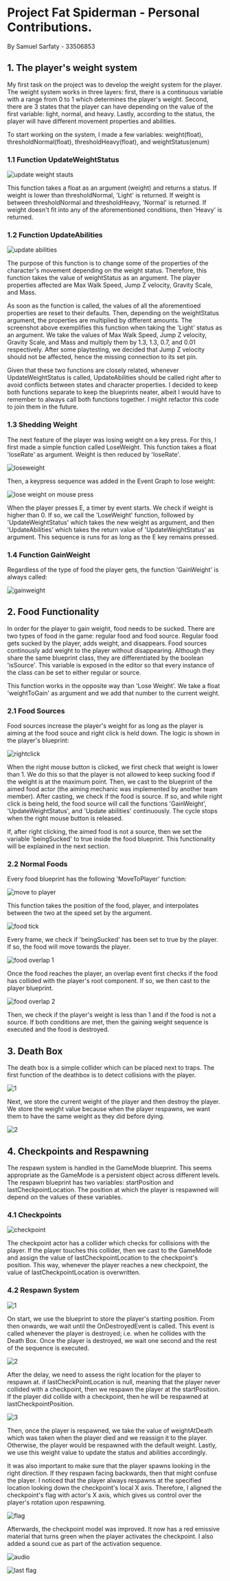 # Project Fat Spiderman - Personal Contributions.
By Samuel Sarfaty - 33506853

## 1. The player's weight system
My first task on the project was to develop the weight system for the player. The weight system works in three layers: first, there is a continuous variable with a range from 0 to 1 which determines the player's weight. Second, there are 3 states that the player can have depending on the value of the first variable: light, normal, and heavy. Lastly, according to the status, the player will have different movement properties and abilities.

To start working on the system, I made a few variables: weight(float), thresholdNormal(float), thresholdHeavy(float), and weightStatus(enum)

### 1.1 Function UpdateWeightStatus
![update weight stauts](https://user-images.githubusercontent.com/32599151/34072969-58752b62-e288-11e7-8b74-4e469447715a.png)

This function takes a float as an argument (weight) and returns a status. If weight is lower than thresholdNormal, 'Light' is returned. If weight is between thresholdNormal and thresholdHeavy, 'Normal' is returned. If weight doesn't fit into any of the aforementioned conditions, then 'Heavy' is returned.

### 1.2 Function UpdateAbilities
![update abilities](https://user-images.githubusercontent.com/32599151/34073121-c6b556ae-e28a-11e7-88cc-6c036d34c5db.png)

The purpose of this function is to change some of the properties of the character's movement depending on the weight status. Therefore, this function takes the value of weightStatus as an argument. The player properties affected are Max Walk Speed, Jump Z velocity, Gravity Scale, and Mass.

As soon as the function is called, the values of all the aforementioed properties are reset to their defaults. Then, depending on the weightStatus argument, the properties are multiplied by different amounts. The screenshot above exemplifies this function when taking the 'Light' status as an argument. We take the values of Max Walk Speed, Jump Z velocity, Gravity Scale, and Mass and multiply them by 1.3, 1.3, 0.7, and 0.01 respectively. After some playtesting, we decided that Jump Z velocity should not be affected, hence the missing connection to its set pin.

Given that these two functions are closely related, whenever UpdateWeightStatus is called, UpdateAbilities should be called right after to avoid conflicts between states and character properties. I decided to keep both functions separate to keep the blueprints neater, albeit I would have to remember to always call both functions together. I might refactor this code to join them in the future.

### 1.3 Shedding Weight
The next feature of the player was losing weight on a key press. For this, I first made a simple function called LoseWeight. This function takes a float 'loseRate' as argument. Weight is then reduced by 'loseRate'.

![loseweight](https://user-images.githubusercontent.com/32599151/34073217-a69d8718-e28c-11e7-84c5-4b4c4a2a09bc.png)

Then, a keypress sequence was added in the Event Graph to lose weight:

![lose weight on mouse press](https://user-images.githubusercontent.com/32599151/34073224-d1eb01ac-e28c-11e7-86c6-82ae35123da8.png)

When the player presses E, a timer by event starts. We check if weight is higher than 0. If so, we call the 'LoseWeight' function, followed by 'UpdateWeightStatus' which takes the new weight as argument, and then 'UpdateAbilities' which takes the return value of 'UpdateWeightStatus' as argument. This sequence is runs for as long as the E key remains pressed.

### 1.4 Function GainWeight
Regardless of the type of food the player gets, the function 'GainWeight' is always called:

![gainweight](https://user-images.githubusercontent.com/32599151/34073376-6df61732-e290-11e7-9808-70e6497cb76e.png)

## 2. Food Functionality
In order for the player to gain weight, food needs to be sucked. There are two types of food in the game: regular food and food source. Regular food gets sucked by the player, adds weight, and disappears. Food sources continously add weight to the player without disappearing. Although they share the same blueprint class, they are differentiated by the boolean 'isSource'. This variable is exposed in the editor so that every instance of the class can be set to either regular or source.

This function works in the opposite way than 'Lose Weight'. We take a float 'weightToGain' as argument and we add that number to the current weight.

### 2.1 Food Sources
Food sources increase the player's weight for as long as the player is aiming at the food souce and right click is held down. The logic is shown in the player's blueprint:

![rightclick](https://user-images.githubusercontent.com/32599151/34073823-9e331486-e29a-11e7-97c2-8b95a86dcfb8.png)

When the right mouse button is clicked, we first check that weight is lower than 1. We do this so that the player is not allowed to keep sucking food if the weight is at the maximum point. Then, we cast to the blueprint of the aimed food actor (the aiming mechanic was implemented by another team member). After casting, we check if the food is source. If so, and while right click is being held, the food source will call the functions 'GainWeight', 'UpdateWeightStatus', and 'Update abilities' continuously. The cycle stops when the right mouse button is released.

If, after right clicking, the aimed food is not a source, then we set the variable 'beingSucked' to true inside the food blueprint. This functionality will be explained in the next section.

### 2.2 Normal Foods
Every food blueprint has the following 'MoveToPlayer' function:

![move to player](https://user-images.githubusercontent.com/32599151/34073869-d3e8c390-e29b-11e7-8368-01791ddd6c3c.png)

This function takes the position of the food, player, and interpolates between the two at the speed set by the argument.

![food tick](https://user-images.githubusercontent.com/32599151/34073962-8d53a52e-e29d-11e7-9194-bf75b56a940f.png)

Every frame, we check if 'beingSucked' has been set to true by the player. If so, the food will move towards the player.

![food overlap 1](https://user-images.githubusercontent.com/32599151/34073980-c8854f44-e29d-11e7-9e77-4906011812ea.png)

Once the food reaches the player, an overlap event first checks if the food has collided with the player's root component. If so, we then cast to the player blueprint.

![food overlap 2](https://user-images.githubusercontent.com/32599151/34074010-75d2d50e-e29e-11e7-8734-e9a2309b8940.png)

Then, we check if the player's weight is less than 1 and if the food is not a source. If both conditions are met, then the gaining weight sequence is executed and the food is destroyed.

## 3. Death Box

The death box is a simple collider which can be placed next to traps. The first function of the deathbox is to detect collisions with the player.

![1](https://user-images.githubusercontent.com/32599151/34216823-623433ac-e5a1-11e7-9194-9880967eb6a6.png)

Next, we store the current weight of the player and then destroy the player. We store the weight value because when the player respawns, we want them to have the same weight as they did before dying.

![2](https://user-images.githubusercontent.com/32599151/34216894-99adc122-e5a1-11e7-8bdc-2ae05676bd9c.png)

## 4. Checkpoints and Respawning

The respawn system is handled in the GameMode blueprint. This seems appropriate as the GameMode is a persistent object across different levels. The respawn blueprint has two variables: startPosition and lastCheckpointLocation. The position at which the player is respawned will depend on the values of these variables.

### 4.1 Checkpoints

![checkpoint](https://user-images.githubusercontent.com/32599151/34217987-e2d2fc8e-e5a4-11e7-9c52-4ed86d9622ae.png)

The checkpoint actor has a collider which checks for collisions with the player. If the player touches this collider, then we cast to the GameMode and assign the value of lastCheckpointLocation to the checkpoint's position. This way, whenever the player reaches a new checkpoint, the value of lastCheckpointLocation is overwritten.

### 4.2 Respawn System

![1](https://user-images.githubusercontent.com/32599151/34217454-7566b128-e5a3-11e7-8b92-b528ae0cd853.png)

On start, we use the blueprint to store the player's starting position. From then onwards, we wait until the OnDestroyedEvent is called. This event is called whenever the player is destroyed; i.e. when he collides with the Death Box. Once the player is destroyed, we wait one second and the rest of the sequence is executed.

![2](https://user-images.githubusercontent.com/32599151/34217584-bca79b6a-e5a3-11e7-9b10-dd98f6eefcd3.png)

After the delay, we need to assess the right location for the player to respawn at. if lastCheckPointLocation is null, meaning that the player never collided with a checkpoint, then we respawn the player at the startPosition. If the player did collide with a checkpoint, then he will be respawned at lastCheckpointPosition.

![3](https://user-images.githubusercontent.com/32599151/34217769-458b9440-e5a4-11e7-981b-48a2ccdd0eb7.png)

Then, once the player is respawned, we take the value of weightAtDeath which was taken when the player died and we reassign it to the player. Otherwise, the player would be respawned with the default weight. Lastly, we use this weight value to update the status and abilities accordingly.

It was also important to make sure that the player spawns looking in the right direction. If they respawn facing backwards, then that might confuse the player. I noticed that the player always respawns at the specified location looking down the checkpoint's local X axis. Therefore, I aligned the checkpoint's flag with actor's X axis, which gives us control over the player's rotation upon respawning.

![flag](https://user-images.githubusercontent.com/32599151/34218482-32515e76-e5a6-11e7-9f6d-8cae4dcf9473.png)

Afterwards, the checkpoint model was improved. It now has a red emissive material that turns green when the player activates the checkpoint. I also added a sound cue as part of the activation sequence.

![audio](https://user-images.githubusercontent.com/32599151/34307527-7e5c5a3c-e740-11e7-85cb-202243897c01.png)

![last flag](https://user-images.githubusercontent.com/32599151/34307533-864c96e4-e740-11e7-98d2-4dd289ab6006.png)































